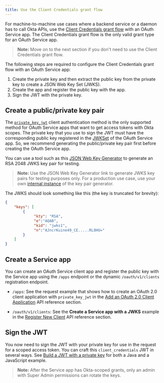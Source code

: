 ```yaml
---
title: Use the Client Credentials grant flow
---
```

For machine-to-machine use cases where a backend service or a daemon has to call Okta APIs, use the [Client Credentials grant flow](/docs/guides/implement-client-creds/) with an OAuth Service app. The Client Credentials grant flow is the only valid grant type for an OAuth Service app.

> **Note:** Move on to the <GuideLink link="../define-allowed-scopes">next section</GuideLink> if you don't need to use the Client Credentials grant flow.

The following steps are required to configure the Client Credentials grant flow with an OAuth Service app:

1. Create the private key and then extract the public key from the private key to create a JSON Web Key Set (JWKS).
2. Create the app and register the public key with the app.
3. Sign the JWT with the private key.

## Create a public/private key pair

The [`private_key_jwt`](/docs/reference/api/oidc/#jwt-with-private-key) client authentication method is the only supported method for OAuth Service apps that want to get access tokens with Okta scopes. The private key that you use to sign the JWT must have the corresponding public key registered in the [JWKSet](/docs/reference/api/oauth-clients/#json-web-key-set) of the OAuth Service app. So, we recommend generating the public/private key pair first before creating the OAuth Service app.

You can use a tool such as this [JSON Web Key Generator](https://mkjwk.org/) to generate an RSA 2048 JWKS key pair for testing.

> **Note:** Use the JSON Web Key Generator link to generate JWKS key pairs for testing purposes only. For a production use case, use your own [internal instance](https://github.com/mitreid-connect/mkjwk.org) of the key pair generator.

The JWKS should look something like this (the key is truncated for brevity):

```json
{
    "keys": [
        {
             "kty": "RSA",
             "e":"AQAB",
             "kid": "jwks1",
             "n":"AJncrKuine49_CE.....RL0HU="
        }
    ]
}
```

## Create a Service app

You can create an OAuth Service client app and register the public key with the Service app using the `/apps` endpoint or the dynamic `/oauth/v1/clients` registration endpoint.

* `/apps`: See the request example that shows how to create an OAuth 2.0 client application with `private_key_jwt` in the [Add an OAuth 2.0 Client Application](/docs/reference/api/apps/#add-oauth-2-0-client-application) API reference section.

* `/oauth/v1/clients`: See the **Create a Service app with a JWKS** example in the [Register New Client](/docs/reference/api/oauth-clients/#register-new-client) API reference section.

## Sign the JWT

You now need to sign the JWT with your private key for use in the request for a scoped access token. You can craft this `client_credentials` JWT in several ways. See [Build a JWT with a private key](/docs/guides/build-self-signed-jwt/java/jwt-with-private-key/) for both a Java and a JavaScript example.

> **Note:** After the Service app has Okta-scoped grants, only an admin with Super Admin permissions can rotate the keys.

<NextSectionLink/>
